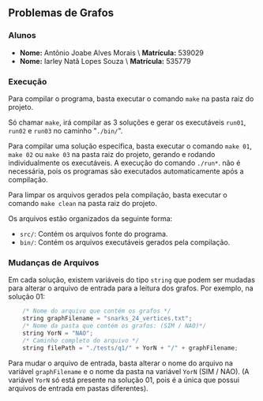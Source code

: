 ## Problemas de Grafos

### Alunos
- **Nome:** Antônio Joabe Alves Morais \ **Matrícula:** 539029
- **Nome:** Iarley Natã Lopes Souza \ **Matrícula:** 535779

### Execução
Para compilar o programa, basta executar o comando `make` na pasta raiz do projeto.

Só chamar `make`, irá compilar as 3 soluções e gerar os executáveis `run01`, `run02` e `run03` no caminho "`./bin/`".

Para compilar uma solução específica, basta executar o comando `make 01`, `make 02` ou `make 03` na pasta raiz do projeto, gerando e rodando individualmente os executáveis.
A execução do comando `./run*`. não é necessária, pois os programas são executados automaticamente após a compilação.

Para limpar os arquivos gerados pela compilação, basta executar o comando `make clean` na pasta raiz do projeto.

Os arquivos estão organizados da seguinte forma:
- `src/`: Contém os arquivos fonte do programa.
- `bin/`: Contém os arquivos executáveis gerados pela compilação.

### Mudanças de Arquivos
Em cada solução, existem variáveis do tipo `string` que podem ser mudadas para alterar o arquivo de entrada para a leitura dos grafos.
Por exemplo, na solução 01:
```c++
    /* Nome do arquivo que contém os grafos */
    string graphFilename = "snarks_24_vertices.txt";
    /* Nome da pasta que contém os grafos: (SIM / NAO)*/
    string YorN = "NAO";
    /* Caminho completo do arquivo */
    string filePath = "./tests/q1/" + YorN + "/" + graphFilename;
```
Para mudar o arquivo de entrada, basta alterar o nome do arquivo na variável `graphFilename` e o nome da pasta na variável `YorN` (SIM / NAO).
(A variável `YorN` só está presente na solução 01, pois é a única que possui arquivos de entrada em pastas diferentes).
